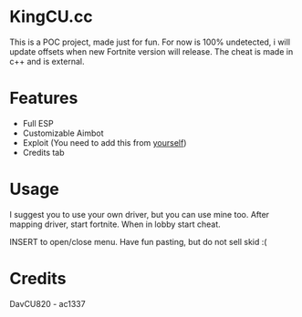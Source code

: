 # KingCU.cc

This is a POC project, made just for fun.
For now is 100% undetected, i will update offsets when new Fortnite version will release.
The cheat is made in c++ and is external.

# Features 

- Full ESP
- Customizable Aimbot
- Exploit (You need to add this from [yourself](https://github.com/blindedofficial/Fortnite-Exploits/blob/main/exploits.txt))
- Credits tab

# Usage

I suggest you to use your own driver, but you can use mine too.
After mapping driver, start fortnite. When in lobby start cheat.

INSERT to open/close menu.
Have fun pasting, but do not sell skid :(

# Credits

DavCU820 - ac1337



